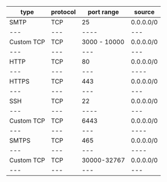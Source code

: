 
| type       | protocol | port range   |  source    |
|  ---       |   ---    |  ---         |    ---     |
| SMTP       | TCP      |   25         |  0.0.0.0/0 |
| ---        |   ---    |  ----        |    ---     |
| Custom TCP | TCP      | 3000 - 10000 | 0.0.0.0/0  |
| ---        | ---      |    ---       |    ---     |
| HTTP       | TCP      |  80          | 0.0.0.0/0  |
|  ---       | ---      | ---          | ----       |
| HTTPS      | TCP      | 443          | 0.0.0.0/0  |
| ---        | ---      |  ---         |  ---       |
| SSH        | TCP      | 22           | 0.0.0.0/0  |
| ---        | ---      |   ----       | ---        |
| Custom TCP | TCP      | 6443         | 0.0.0.0/0  |
| ---        |   ---    |  ---         |  ----      |
| SMTPS      | TCP      | 465          | 0.0.0.0/0  | 
| ---        | ---      |  ---         |  ----      |
| Custom TCP | TCP      | 30000-32767  | 0.0.0.0/0  |
| ---        |   ---    |    ---       |    ---     |
